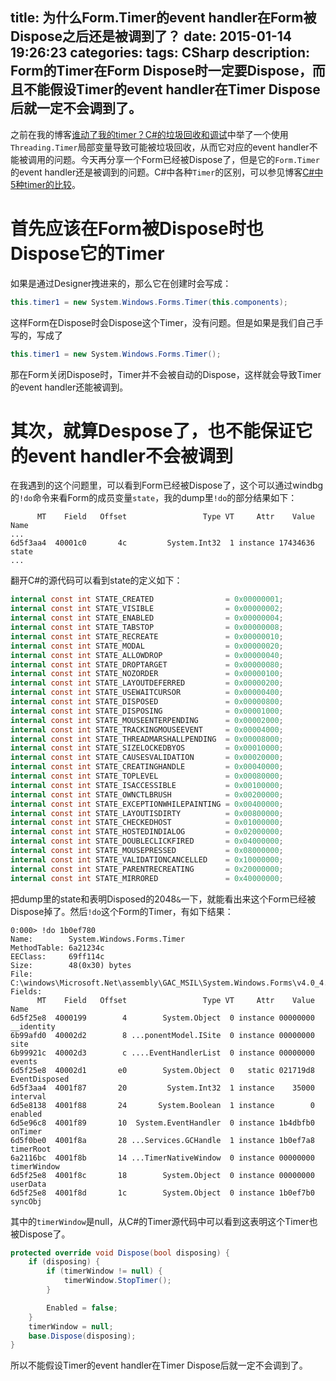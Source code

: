 title: 为什么Form.Timer的event handler在Form被Dispose之后还是被调到了？
date: 2015-01-14 19:26:23
categories:
tags: CSharp
description: Form的Timer在Form Dispose时一定要Dispose，而且不能假设Timer的event handler在Timer Dispose后就一定不会调到了。
---

之前在我的博客[谁动了我的timer？C#的垃圾回收和调试](/2013/06/20/where-is-my-timer-csharp-gc/)中举了一个使用`Threading.Timer`局部变量导致可能被垃圾回收，从而它对应的event handler不能被调用的问题。今天再分享一个Form已经被Dispose了，但是它的`Form.Timer`的event handler还是被调到的问题。C#中各种`Timer`的区别，可以参见博客[C#中5种timer的比较](/2013/07/09/compare-of-5-timers-in-csharp/)。

# 首先应该在Form被Dispose时也Dispose它的Timer
如果是通过Designer拽进来的，那么它在创建时会写成：
```csharp
this.timer1 = new System.Windows.Forms.Timer(this.components);
```

这样Form在Dispose时会Dispose这个Timer，没有问题。但是如果是我们自己手写的，写成了
```csharp
this.timer1 = new System.Windows.Forms.Timer();
```
那在Form关闭Dispose时，Timer并不会被自动的Dispose，这样就会导致Timer的event handler还能被调到。

# 其次，就算Despose了，也不能保证它的event handler不会被调到

在我遇到的这个问题里，可以看到Form已经被Dispose了，这个可以通过windbg的`!do`命令来看Form的成员变量`state`，我的dump里`!do`的部分结果如下：

```
      MT    Field   Offset                 Type VT     Attr    Value Name
...
6d5f3aa4  40001c0       4c         System.Int32  1 instance 17434636 state
...
```

翻开C#的源代码可以看到state的定义如下：
```csharp
internal const int STATE_CREATED                = 0x00000001;
internal const int STATE_VISIBLE                = 0x00000002;
internal const int STATE_ENABLED                = 0x00000004;
internal const int STATE_TABSTOP                = 0x00000008;
internal const int STATE_RECREATE               = 0x00000010;
internal const int STATE_MODAL                  = 0x00000020;
internal const int STATE_ALLOWDROP              = 0x00000040;
internal const int STATE_DROPTARGET             = 0x00000080;
internal const int STATE_NOZORDER               = 0x00000100;
internal const int STATE_LAYOUTDEFERRED         = 0x00000200;
internal const int STATE_USEWAITCURSOR          = 0x00000400;
internal const int STATE_DISPOSED               = 0x00000800;
internal const int STATE_DISPOSING              = 0x00001000;
internal const int STATE_MOUSEENTERPENDING      = 0x00002000;
internal const int STATE_TRACKINGMOUSEEVENT     = 0x00004000;
internal const int STATE_THREADMARSHALLPENDING  = 0x00008000;
internal const int STATE_SIZELOCKEDBYOS         = 0x00010000;
internal const int STATE_CAUSESVALIDATION       = 0x00020000;
internal const int STATE_CREATINGHANDLE         = 0x00040000;
internal const int STATE_TOPLEVEL               = 0x00080000;
internal const int STATE_ISACCESSIBLE           = 0x00100000;
internal const int STATE_OWNCTLBRUSH            = 0x00200000;
internal const int STATE_EXCEPTIONWHILEPAINTING = 0x00400000;
internal const int STATE_LAYOUTISDIRTY          = 0x00800000;
internal const int STATE_CHECKEDHOST            = 0x01000000;
internal const int STATE_HOSTEDINDIALOG         = 0x02000000;
internal const int STATE_DOUBLECLICKFIRED       = 0x04000000;
internal const int STATE_MOUSEPRESSED           = 0x08000000;
internal const int STATE_VALIDATIONCANCELLED    = 0x10000000;
internal const int STATE_PARENTRECREATING       = 0x20000000;
internal const int STATE_MIRRORED               = 0x40000000;
```

把dump里的state和表明Disposed的2048`&`一下，就能看出来这个Form已经被Dispose掉了。然后`!do`这个Form的Timer，有如下结果：

```
0:000> !do 1b0ef780 
Name:        System.Windows.Forms.Timer
MethodTable: 6a21234c
EEClass:     69ff114c
Size:        48(0x30) bytes
File:        C:\windows\Microsoft.Net\assembly\GAC_MSIL\System.Windows.Forms\v4.0_4.0.0.0__b77a5c561934e089\System.Windows.Forms.dll
Fields:
      MT    Field   Offset                 Type VT     Attr    Value Name
6d5f25e8  4000199        4        System.Object  0 instance 00000000 __identity
6b99afd0  40002d2        8 ...ponentModel.ISite  0 instance 00000000 site
6b99921c  40002d3        c ....EventHandlerList  0 instance 00000000 events
6d5f25e8  40002d1       e0        System.Object  0   static 021719d8 EventDisposed
6d5f3aa4  4001f87       20         System.Int32  1 instance    35000 interval
6d5e8138  4001f88       24       System.Boolean  1 instance        0 enabled
6d5e96c8  4001f89       10  System.EventHandler  0 instance 1b4dbfb0 onTimer
6d5f0be0  4001f8a       28 ...Services.GCHandle  1 instance 1b0ef7a8 timerRoot
6a2116bc  4001f8b       14 ...TimerNativeWindow  0 instance 00000000 timerWindow
6d5f25e8  4001f8c       18        System.Object  0 instance 00000000 userData
6d5f25e8  4001f8d       1c        System.Object  0 instance 1b0ef7b0 syncObj
```

其中的`timerWindow`是null，从C#的Timer源代码中可以看到这表明这个Timer也被Dispose了。

```csharp
protected override void Dispose(bool disposing) {
	if (disposing) {                
		if (timerWindow != null) {
			timerWindow.StopTimer();                    
		}

		Enabled = false;
	}
	timerWindow = null;
	base.Dispose(disposing);
}
```

所以不能假设Timer的event handler在Timer Dispose后就一定不会调到了。